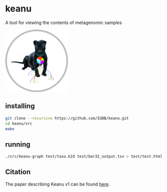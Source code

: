 # keanu
A tool for viewing the contents of metagenomic samples

<img src="https://github.com/IGBB/keanu/blob/master/logo.png" alt="Keanu Logo" width="200" height="200">

## installing 

``` sh
git clone --recursive https://github.com/IGBB/keanu.git
cd keanu/src
make
```


## running

``` sh
./src/keanu-graph test/taxo.k2d test/bar32_output.tsv > test/test.html
```

## Citation

The paper describing Keanu v1 can be found [here](https://bmcbioinformatics.biomedcentral.com/articles/10.1186/s12859-019-2629-4).
